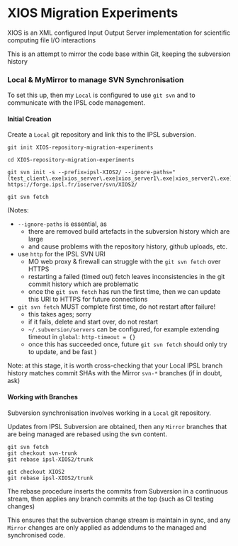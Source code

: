 # XIOS Migration Experiments

XIOS is an XML configured Input Output Server implementation for scientific computing file I/O interactions

This is an attempt to mirror the code base within Git, keeping the subversion history

### Local & MyMirror to manage SVN Synchronisation 

To set this up, then my `Local` is configured to use `git svn` and to communicate with the IPSL code management.

#### Initial Creation

Create a `Local` git repository and link this to the IPSL subversion.

```
git init XIOS-repository-migration-experiments

cd XIOS-repository-migration-experiments

git svn init -s --prefix=ipsl-XIOS2/ --ignore-paths="(test_client\.exe|xios_server\.exe|xios_server1\.exe|xios_server2\.exe)" https://forge.ipsl.fr/ioserver/svn/XIOS2/

git svn fetch
```

(Notes:
* `--ignore-paths` is essential, as
    * there are removed build artefacts in the subversion history which are large
    * and cause problems with the repository history, github uploads, etc.
* use `http` for the IPSL SVN URI
    * MO web proxy & firewall can struggle with the `git svn fetch` over HTTPS
    * restarting a failed (timed out) fetch leaves inconsistencies in the git commit history which are problematic
    * once the `git svn fetch` has run the first time, then we can update this URI to HTTPS for future connections
* `git svn fetch` MUST complete first time, do not restart after failure!
    * this takes ages; sorry
    * if it fails, delete and start over, do not restart
    * `~/.subversion/servers` can be configured, for example extending timeout in `global`: `http-timeout = {}` 
    * once this has succeeded once, future `git svn fetch` should only try to update, and be fast
)


Note: at this stage, it is worth cross-checking that your Local IPSL branch history matches commit SHAs with the Mirror `svn-*` branches (if in doubt, ask)


#### Working with Branches

Subversion synchronisation involves working in a `Local` git repository.

Updates from IPSL Subversion are obtained, then any `Mirror` branches that are being managed are rebased using the svn content.

```
git svn fetch
git checkout svn-trunk
git rebase ipsl-XIOS2/trunk

git checkout XIOS2
git rebase ipsl-XIOS2/trunk
```

The rebase procedure inserts the commits from Subversion in a continuous stream, then applies any branch commits at the top (such as CI testing changes)

This ensures that the subversion change stream is maintain in sync, and any `Mirror` changes are only applied as addendums to the managed and synchronised code.

